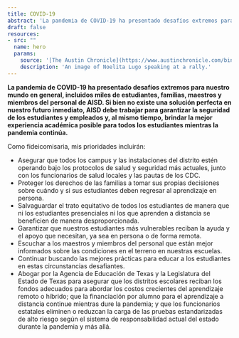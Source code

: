 ```yaml
---
title: COVID-19
abstract: 'La pandemia de COVID-19 ha presentado desafíos extremos para nuestro mundo en general, incluidos miles de estudiantes, familias, maestros y miembros del personal de AISD. Si bien no existe una solución perfecta en nuestro futuro inmediato, AISD debe trabajar para garantizar la seguridad de los estudiantes y empleados y, al mismo tiempo, brindar la mejor experiencia académica posible para todos los estudiantes mientras la pandemia continúa.'
draft: false
resources:
- src: ""
  name: hero
  params:
    source: '[The Austin Chronicle](https://www.austinchronicle.com/binary/26de/pols_feature30.jpg)'
    description: 'An image of Noelita Lugo speaking at a rally.'
---
```


__La pandemia de COVID-19 ha presentado desafíos extremos para nuestro mundo en general, incluidos miles de estudiantes, familias, maestros y miembros del personal de AISD. Si bien no existe una solución perfecta en nuestro futuro inmediato, AISD debe trabajar para garantizar la seguridad de los estudiantes y empleados y, al mismo tiempo, brindar la mejor experiencia académica posible para todos los estudiantes mientras la pandemia continúa.__

Como fideicomisaria, mis prioridades incluirán:

* Asegurar que todos los campus y las instalaciones del distrito estén operando bajo los protocolos de salud y seguridad más actuales, junto con los funcionarios de salud locales y las pautas de los CDC.
* Proteger los derechos de las familias a tomar sus propias decisiones sobre cuándo y si sus estudiantes deben regresar al aprendizaje en persona.
* Salvaguardar el trato equitativo de todos los estudiantes de manera que ni los estudiantes presenciales ni los que aprenden a distancia se beneficien de manera desproporcionada.
* Garantizar que nuestros estudiantes más vulnerables reciban la ayuda y el apoyo que necesitan, ya sea en persona o de forma remota.
* Escuchar a los maestros y miembros del personal que están mejor informados sobre las condiciones en el terreno en nuestras escuelas.
* Continuar buscando las mejores prácticas para educar a los estudiantes en estas circunstancias desafiantes.
* Abogar por la Agencia de Educación de Texas y la Legislatura del Estado de Texas para asegurar que los distritos escolares reciban los fondos adecuados para abordar los costos crecientes del aprendizaje remoto o híbrido; que la financiación por alumno para el aprendizaje a distancia continue mientras dure la pandemia; y que los funcionarios estatales eliminen o reduzcan la carga de las pruebas estandarizadas de alto riesgo según el sistema de responsabilidad actual del estado durante la pandemia y más allá.
